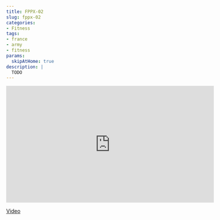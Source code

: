 ```yaml
---
title: FPPX-02
slug: fppx-02
categories:
- Fitness
tags:
- france
- army
- fitness
params:
  skipAtHome: true
description: |
  TODO
---
```

<iframe width="560" height="315" src="https://www.youtube.com/embed/GD7LIsIuptA?si=_9kmpJvtph_pl3VP" title="YouTube video player" frameborder="0" allow="accelerometer; autoplay; clipboard-write; encrypted-media; gyroscope; picture-in-picture; web-share" allowfullscreen></iframe>

[Video](https://youtu.be/GD7LIsIuptA?si=_9kmpJvtph_pl3VP)
